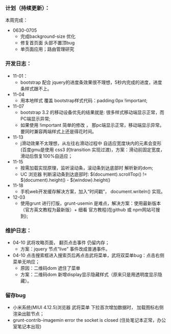 ### 计划（持续更新）：

本周完成：
* 0630-0705
  * 完成background-size 优化
  * 修复首页面 头部不置顶bug
  * 单页面应用；路由管理研究

### 开发日志：
* 11-01：
  * bootstrap 配合 jquery的进度条效果很不理想，5秒内完成的进度，进度条样式跟不上。
* 11-04
  * 用本地样式 覆盖 bootstrap样式代码：padding:0px !important;
* 11-07
  * bootstrap 3.2 的移动设备优先的结果就是: 很多样式移动端显示正常，而PC端显示异常; 
  * 如果使用 !important 简单的修改 ， 那pc端显示正常，移动端显示异常。要同时兼容两端样式上还是得花时间。
* 11-13
  * j滑动效果不太理想，从左往右滑动过程中 自适应宽度块内的元素会变形(百度gmu是使用 css3 的transition 实现过渡)，方案：滑动前固定宽度，滑动后恢复100%自适应；
* 11-15
  * 按需加载实现原理，监听滚动条，滚动条到达底部时 解析新的dom;
  * UC 浏览器 判断滚动条到达底部时:  $(document).scrollTop() != $(document).height() - $(window).height()
* 11-18
  * 手机web开发缓存解决方案，加入“时间戳”， document.writeln() 实现。
* 12-03
  * 使用grunt 进行打版，grunt-usemin 是难点，解决方案：使用最新版本（官方英文教程为最新版）+ 细看 官方教程(在github 或 npm网站可搜到);

### 维护日志：
* 04-10 武将攻略页面， 翻页点击事件 仍留内存；
  * 方案：jquery 节点“live” 事件改成普通事件。
* 04-10 点击搜索框进入搜索页后再点击武将菜单，武将双菜单bug：点击右侧菜单无响应；
  * 原因：二维码dom 遮住了菜单
  * 方案：二维码dom 新增display显示隐藏样式（原来只是用透明度显示隐藏）。

### 留存bug
* 小米系统(MIUI 4.12.5)浏览器 武将菜单 下拉首次增加数据时， 加载图标右侧渲染出脏节点； 
* grunt-contrib-imagemin   error the socket is closed (住处笔记本正常，办公室笔记本出现)